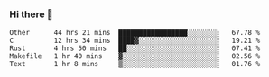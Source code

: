### Hi there 👋

<!--
**WShiBin/WShiBin** is a ✨ _special_ ✨ repository because its `README.md` (this file) appears on your GitHub profile.

Here are some ideas to get you started:

- 🔭 I’m currently working on ...
- 🌱 I’m currently learning ...
- 👯 I’m looking to collaborate on ...
- 🤔 I’m looking for help with ...
- 💬 Ask me about ...
- 📫 How to reach me: ...
- 😄 Pronouns: ...
- ⚡ Fun fact: ...
-->

<!--START_SECTION:waka-->
```text
Other      44 hrs 21 mins  █████████████████░░░░░░░░   67.78 % 
C          12 hrs 34 mins  ████▓░░░░░░░░░░░░░░░░░░░░   19.21 % 
Rust       4 hrs 50 mins   ██░░░░░░░░░░░░░░░░░░░░░░░   07.41 % 
Makefile   1 hr 40 mins    ▓░░░░░░░░░░░░░░░░░░░░░░░░   02.56 % 
Text       1 hr 8 mins     ▒░░░░░░░░░░░░░░░░░░░░░░░░   01.76 % 
```
<!--END_SECTION:waka-->
